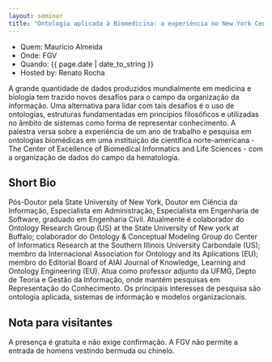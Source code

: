 ```yaml
---
layout: seminar
title: "Ontologia aplicada à Biomedicina: a experiência no New York Center of Excellence in Bioinformatics &amp; Life Siences"
---
```


- Quem: Maurício Almeida 
- Onde: FGV
- Quando: {{ page.date | date_to_string }}
- Hosted by: Renato Rocha

A grande quantidade de dados produzidos mundialmente em medicina e
biologia tem trazido novos desafios para o campo da organização da
informação. Uma alternativa para lidar com tais desafios é o uso de
ontologias, estruturas fundamentadas em princípios filosóficos e
utilizadas no âmbito de sistemas como forma de representar
conhecimento. A palestra versa sobre a experiência de um ano de
trabalho e pesquisa em ontologias biomédicas em uma instituição de
científica norte-americana - The Center of Excellence of Biomedical
Informatics and Life Sciences - com a organização de dados do campo da
hematologia.

## Short Bio

Pós-Doutor pela State University of New York, Doutor em Ciência da
Informação, Especialista em Administração, Especialista em Engenharia
de Software, graduado em Engenharia Civil. Atualmente é colaborador do
Ontology Research Group (US) at the State University of New york at
Buffalo; colaborador do Ontology & Conceptual Modeling Group do Center
of Informatics Research at the Southern Illinois University Carbondale
(US); membro da Internacional Association for Ontology and its
Aplications (EU); membro do Editorial Board of AIAI Journal of
Knowledge, Learning and Ontology Engineering (EU). Atua como professor
adjunto da UFMG, Depto de Teoria e Gestão da Informação, onde mantém
pesquisas em Representação do Conhecimento. Os principais interesses
de pesquisa são ontologia aplicada, sistemas de informação e modelos
organizacionais.

## Nota para visitantes

A presença é gratuíta e não exige confirmação. A FGV não permite a
entrada de homens vestindo bermuda ou chinelo.

